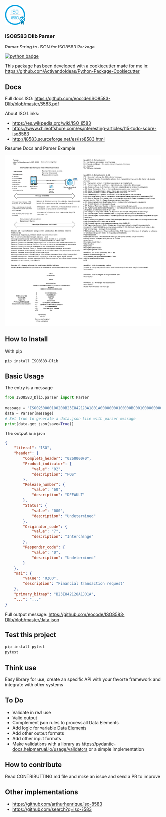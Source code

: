 <img width="64" src="https://raw.githubusercontent.com/eocode/ISO8583-Dlib/master/img/logo.png">
<h3>ISO8583 Dlib Parser</h3>
<p>
Parser String to JSON for ISO8583 Package
</p>
<p>
<a href="https://www.python.org/">
    <img src="https://img.shields.io/pypi/pyversions/Django.svg?style=flat-square"  alt="python badge">
</a>
</p>

This package has been developed  with a cookiecutter made for me in: https://github.com/ActivandoIdeas/Python-Package-Cookiecutter

## Docs

Full docs ISO: https://github.com/eocode/ISO8583-Dlib/blob/master/8583.pdf

About ISO Links: 

* https://es.wikipedia.org/wiki/ISO_8583
* https://www.chileoffshore.com/es/interesting-articles/115-todo-sobre-iso8583
* http://j8583.sourceforge.net/es/iso8583.html

Resume Docs and Parser Example

<div align="center">
  <img src="https://raw.githubusercontent.com/eocode/ISO8583-Dlib/master/img/ISO%208583.png">
</div>

## How to Install

With pip

    pip install ISO8583-Dlib

## Basic Usage

The entry is a message

```python
from ISO8583_Dlib.parser import Parser

message = "ISO0260000100200B23E842128A1801A00000000100000BC0010000000000070020707203500000013153459070724050707070705161199999999999274231453201761925=2405226096000000000619P0891218        INBURSA CASHBACK      CD MEXICO    001MX0277126834            00010101484016B036PRO1+0000000019B359    00000000000370& 0000700370! C000026              113000       ! C400012 000000021082! Q200002 03! B200158 7FF900008000800080008251FFC4F2FDE21D0000000070020000000000003C00002A48448420070700BE967302000706010A03A4B80200000"
data = Parser(message)
# Set true to generate a data.json file with parser message
print(data.get_json(save=True))
```

The output is a json

```json
{
    "literal": "ISO",
    "header": {
        "Complete_header": "026000070",
        "Product_indicator": {
            "value": "02",
            "description": "POS"
        },
        "Release_number": {
            "value": "60",
            "description": "DEFAULT"
        },
        "Status": {
            "value": "000",
            "description": "Undetermined"
        },
        "Originator_code": {
            "value": "7",
            "description": "Interchange"
        },
        "Responder_code": {
            "value": "0",
            "description": "Undetermined"
        }
    },
    "mti": {
        "value": "0200",
        "description": "Financial transaction request"
    },
    "primary_bitmap": "B23E842128A1801A",
    "...": "..."
}
```

Full output message: https://github.com/eocode/ISO8583-Dlib/blob/master/data.json

## Test this project

```sh
pip install pytest
pytest
```

## Think use

Easy library for use, create an specific API with your favorite framework and integrate with other systems

## To Do

* Validate in real use
* Valid output
* Complement json rules to process all Data Elements
* Add logic for variable Data Elements
* Add other output formats
* Add other input formats
* Make validations with a library as https://pydantic-docs.helpmanual.io/usage/validators or a simple implementation

## How to contribute

Read CONTRIBUTTING.md file and make an issue and send a PR to improve

## Other implementations

* https://github.com/arthurhenrique/iso-8583
* https://github.com/search?q=iso-8583